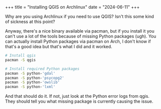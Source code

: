 +++
title = "Installing QGIS on Archlinux"
date = "2024-06-11"
+++

Why are you using Archlinux if you need to use QGIS? Isn't this some kind of sickness at this point? 

Anyway, there's a nice binary available via pacman, but if you install it you can't use a lot of the tools because of missing Python packages (ugh).
You can actually install Python packages via pacman on Arch, I don't know if that's a good idea but that's what I did and it worked.

```bash
# Install qgis
pacman -S qgis

# Install required Python packages
pacman -S python-'gdal'
pacman -S python-'psycopg2'
pacman -S python-'owslib'
pacman -S python-'lxml'
```

And that should do it. If not, just look at the Python error logs from qgis. They should tell you what missing package is currently causing the issue.
